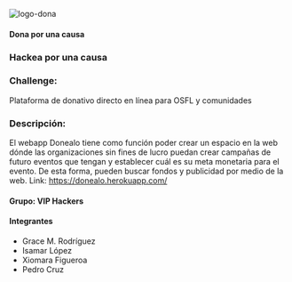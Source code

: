 ![logo-dona](https://cloud.githubusercontent.com/assets/25227327/24588895/23181812-179f-11e7-8548-d0c632d638ce.png)
#### Dona por una causa

### Hackea por una causa
### Challenge: 
Plataforma de donativo directo en línea para OSFL y comunidades


### Descripción: 
El webapp Donealo tiene como función poder crear un espacio en la web dónde las organizaciones sin fines de lucro puedan crear campañas de futuro eventos que tengan y establecer cuál es su meta monetaria para el evento. De esta forma, pueden buscar fondos y publicidad por medio de la web.
Link: https://donealo.herokuapp.com/

#### Grupo: VIP Hackers

#### Integrantes 
- Grace M. Rodríguez
- Isamar López
- Xiomara Figueroa
- Pedro Cruz
